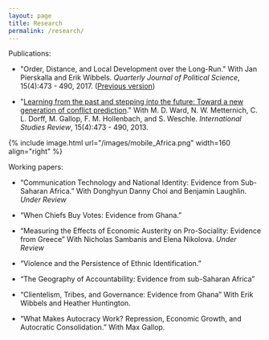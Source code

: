 ```yaml
---
layout: page
title: Research
permalink: /research/
---
```


Publications:

+ "Order, Distance, and Local Development over the Long-Run." With Jan Pierskalla and Erik Wibbels. *Quarterly Journal of Political Science*, 15(4):473 - 490, 2017.  ([Previous version](/OrderDistance.pdf))

+ "[Learning from the past and stepping into the future: Toward a new generation of conflict prediction](http://onlinelibrary.wiley.com/doi/10.1111/misr.12072/abstract)." With M. D. Ward, N. W. Metternich, C. L. Dorff, M. Gallop, F. M. Hollenbach, and S. Weschle.  *International Studies Review*, 15(4):473 - 490, 2013. 



{% include image.html url="/images/mobile_Africa.png" width=160 align="right" %}

Working papers:

+ “Communication Technology and National Identity: Evidence from Sub-Saharan Africa.” With Donghyun Danny Choi and Benjamin Laughlin. *Under Review*

+ “When Chiefs Buy Votes: Evidence from Ghana.”

+ “Measuring the Effects of Economic Austerity on Pro-Sociality: Evidence from Greece” With Nicholas Sambanis and Elena Nikolova. *Under Review*

+ “Violence and the Persistence of Ethnic Identification.” 

+ “The Geography of Accountability: Evidence from sub-Saharan Africa”

+ “Clientelism, Tribes, and Governance: Evidence from Ghana” With Erik Wibbels and Heather Huntington.

+ “What Makes Autocracy Work? Repression, Economic Growth, and Autocratic Consolidation.” With Max Gallop.




